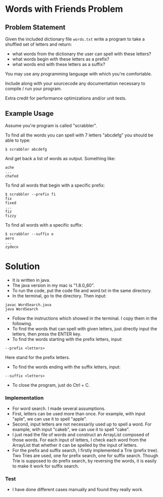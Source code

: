 # Words with Friends Problem

## Problem Statement

Given the included dictionary file `words.txt` write a program to take a shuffled set of letters and return:

 - what words from the dictionary the user can spell with these letters?
 - what words begin with these letters as a prefix?
 - what words end with these letters as a suffix?

You may use any programming language with which you're comfortable.  

Include along with your sourcecode any documentation necessary to compile / run your program.
 
Extra credit for performance optimizations and/or unit tests.

## Example Usage

Assume you're program is called "scrabbler".

To find all the words you can spell with 7 letters "abcdefg" you should be able to type:

    $ scrabbler abcdefg
    
And get back a list of words as output.  Something like:

    ache
    ...
    chafed
    
To find all words that begin with a specific prefix:

    $ scrabbler --prefix fi
    fix
    fixed
    ...
    fiz
    fizzy
    
To find all words with a specific suffix:

    $ scrabbler --suffix o
    aero
    ...
    zydeco
    

# Solution

- It is written in java. 
- The java version in my mac is "1.8.0_60".
- To run the code, put the code file and word.txt in the same directory. 
- In the terminal, go to the directory. Then input:
```
javac WordSearch.java
java WordSearch
```
- Follow the instructions which showed in the terminal. I copy them in the following.
- To find the words that can spell with given letters, just directly input the letters, then press the ENTER key.
- To find the words starting with the prefix letters, input:
```
--prefix <letters>
```
Here <letters> stand for the prefix letters.
- To find the words ending with the suffix letters, input:
```
--suffix <letters>
```
- To close the program, just do Ctrl + C.

### Implementation
- For word search. I made several assumptions.
- First, letters can be used more than once. For example, with input "aple", we can use it to spell "apple".
- Second, input letters are not necessarily used up to spell a word. For example, with input "cakeb", we can use it to spell "cake".
- I just read the file of words and construct an ArrayList composed of those words. For each input of letters, I check each word from the ArrayList that whether it can be spelled by the input of letters.
- For the prefix and suffix search, I firstly implemented a Trie (prefix tree). Two Tries are used, one for prefix search, one for suffix search. Though Trie is supposed to do prefix search, by reversing the words, it is easily to make it work for suffix search.

### Test
- I have done different cases manually and found they really work.
